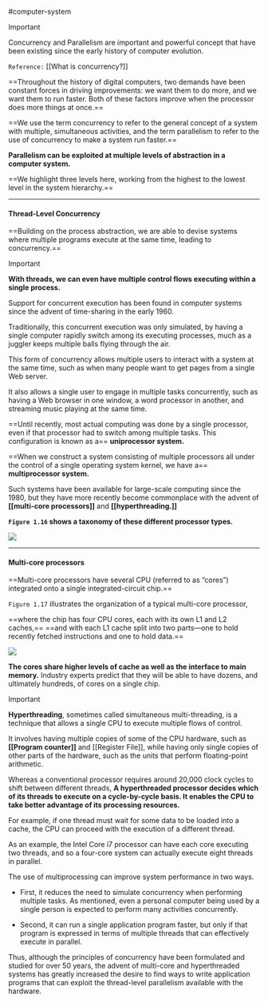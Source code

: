 #computer-system 

>[!important]
>Concurrency and Parallelism are important and powerful concept that have been existing since the early history of computer evolution.

`Reference:`  [[What is concurrency?]] 

==Throughout the history of digital computers, two demands have been constant forces in driving improvements: we want them to do more, and we want them to run faster. Both of these factors improve when the processor does more things at once.== 

==We use the term concurrency to refer to the general concept of a system with multiple, simultaneous activities, and the term parallelism to refer to the use of concurrency to make a system run faster.== 

**Parallelism can be exploited at multiple levels of abstraction in a computer system.** 

==We highlight three levels here, working from the highest to the lowest level in the system hierarchy.==

---
#### **Thread-Level Concurrency**

==Building on the process abstraction, we are able to devise systems where multiple programs execute at the same time, leading to concurrency.==

>[!important] 
>**With threads, we can even have multiple control flows executing within a single process.** 

Support for concurrent execution has been found in computer systems since the advent of time-sharing in the early 1960. 

Traditionally, this concurrent execution was only simulated, by having a single computer rapidly switch among its executing processes, much as a juggler keeps multiple balls flying through the air. 

This form of concurrency allows multiple users to interact with a system at the same time, such as when many people want to get pages from a single Web server. 

It also allows a single user to engage in multiple tasks concurrently, such as having a Web browser in one window, a word processor in another, and streaming music playing at the same time. 

==Until recently, most actual computing was done by a single processor, even if that processor had to switch among multiple tasks. This configuration is known as a== **uniprocessor system.** 

==When we construct a system consisting of multiple processors all under the control of a single operating system kernel, we have a==  **multiprocessor system.** 

Such systems have been available for large-scale computing since the 1980, but they have more recently become commonplace with the advent of **[[multi-core processors]]** and **[[hyperthreading.]]**

**`Figure 1.16` shows a taxonomy of these different processor types.**

![](different-processor-configuration.png)


---
#### **Multi-core processors**

==Multi-core processors have several CPU (referred to as “cores”) integrated onto a single integrated-circuit chip.==

`Figure 1.17` illustrates the organization of a typical multi-core processor,  

==where the chip has four CPU cores, each with its own L1 and L2 caches,== 
==and with each L1 cache split into two parts—one to hold recently fetched instructions and one to hold data.==


![](multi-core-proccessor.png)


**The cores share higher levels of cache as well as the interface to main memory.** Industry experts predict that they will be able to have dozens, and ultimately hundreds, of cores on a single chip.

>[!Important]
>**Hyperthreading**, sometimes called simultaneous multi-threading, is a technique that allows a single CPU to execute multiple flows of control. 
>

It involves having multiple copies of some of the CPU hardware, such as **[[Program counter]]** and [[Register File]], while having only single copies of other parts of the hardware, such as the units that perform floating-point arithmetic.

Whereas a conventional processor requires around 20,000 clock cycles to shift between different threads,
**A hyperthreaded processor decides which of its threads to execute on a cycle-by-cycle basis. It enables the CPU to take better advantage of its processing resources.**

For example, if one thread must wait for some data to be loaded into a cache, the CPU can proceed with the execution of a different thread. 

As an example, the Intel Core i7 processor can have each core executing two threads, and so a four-core system can actually execute eight threads in parallel.

The use of multiprocessing can improve system performance in two ways. 

* First, it reduces the need to simulate concurrency when performing multiple tasks.
   As mentioned, even a personal computer being used by a single person is expected
  to perform many activities concurrently. 

* Second, it can run a single application program faster, but only if that program is expressed in terms of multiple threads that can effectively execute in parallel. 

Thus, although the principles of concurrency have been formulated and studied for over 50 years, the advent of multi-core and hyperthreaded systems has greatly increased the desire to find ways to write application programs that can exploit the thread-level parallelism available with the hardware. 
